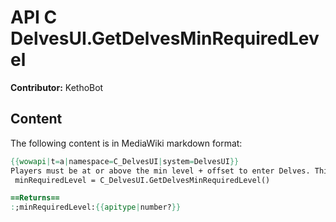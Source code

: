 # API C DelvesUI.GetDelvesMinRequiredLevel

**Contributor:** KethoBot

## Content

The following content is in MediaWiki markdown format:

```mediawiki
{{wowapi|t=a|namespace=C_DelvesUI|system=DelvesUI}}
Players must be at or above the min level + offset to enter Delves. This function returns that min level.
 minRequiredLevel = C_DelvesUI.GetDelvesMinRequiredLevel()

==Returns==
:;minRequiredLevel:{{apitype|number?}}
```
